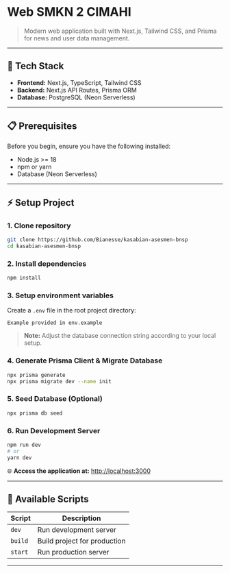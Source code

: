 # Web SMKN 2 CIMAHI

> Modern web application built with Next.js, Tailwind CSS, and Prisma for news and user data management.

---

## 🚀 Tech Stack

- **Frontend:** Next.js, TypeScript, Tailwind CSS  
- **Backend:** Next.js API Routes, Prisma ORM  
- **Database:** PostgreSQL (Neon Serverless)

---

## 📋 Prerequisites

Before you begin, ensure you have the following installed:

- Node.js >= 18  
- npm or yarn  
- Database (Neon Serverless)  

---

## ⚡ Setup Project

### 1. Clone repository
```bash
git clone https://github.com/Bianesse/kasabian-asesmen-bnsp
cd kasabian-asesmen-bnsp
```

### 2. Install dependencies
```bash
npm install

```

### 3. Setup environment variables
Create a `.env` file in the root project directory:

```env
Example provided in env.example
```

> **Note:** Adjust the database connection string according to your local setup.

### 4. Generate Prisma Client & Migrate Database
```bash
npx prisma generate
npx prisma migrate dev --name init
```

### 5. Seed Database (Optional)
```bash
npx prisma db seed
```

### 6. Run Development Server
```bash
npm run dev
# or
yarn dev
```

🌐 **Access the application at:** [http://localhost:3000](http://localhost:3000)

---

## 📜 Available Scripts

| Script | Description |
|--------|-------------|
| `dev` | Run development server |
| `build` | Build project for production |
| `start` | Run production server |


---